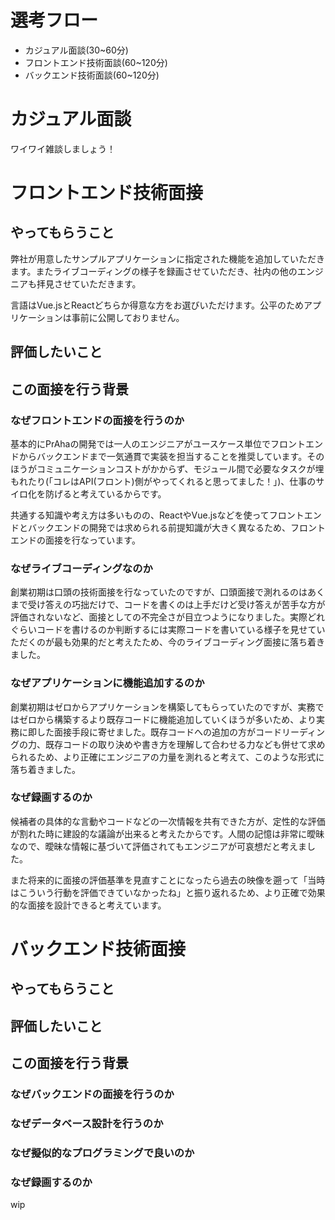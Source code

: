 # 選考フロー
- カジュアル面談(30~60分)
- フロントエンド技術面談(60~120分)
- バックエンド技術面談(60~120分)

# カジュアル面談
ワイワイ雑談しましょう！

# フロントエンド技術面接
## やってもらうこと
弊社が用意したサンプルアプリケーションに指定された機能を追加していただきます。またライブコーディングの様子を録画させていただき、社内の他のエンジニアも拝見させていただきます。

言語はVue.jsとReactどちらか得意な方をお選びいただけます。公平のためアプリケーションは事前に公開しておりません。

## 評価したいこと

## この面接を行う背景
### なぜフロントエンドの面接を行うのか
基本的にPrAhaの開発では一人のエンジニアがユースケース単位でフロントエンドからバックエンドまで一気通貫で実装を担当することを推奨しています。そのほうがコミュニケーションコストがかからず、モジュール間で必要なタスクが埋もれたり(「コレはAPI(フロント)側がやってくれると思ってました！」)、仕事のサイロ化を防げると考えているからです。

共通する知識や考え方は多いものの、ReactやVue.jsなどを使ってフロントエンドとバックエンドの開発では求められる前提知識が大きく異なるため、フロントエンドの面接を行なっています。

### なぜライブコーディングなのか
創業初期は口頭の技術面接を行なっていたのですが、口頭面接で測れるのはあくまで受け答えの巧拙だけで、コードを書くのは上手だけど受け答えが苦手な方が評価されないなど、面接としての不完全さが目立つようになりました。実際どれぐらいコードを書けるのか判断するには実際コードを書いている様子を見せていただくのが最も効果的だと考えたため、今のライブコーディング面接に落ち着きました。

### なぜアプリケーションに機能追加するのか
創業初期はゼロからアプリケーションを構築してもらっていたのですが、実務ではゼロから構築するより既存コードに機能追加していくほうが多いため、より実務に即した面接手段に寄せました。既存コードへの追加の方がコードリーディングの力、既存コードの取り決めや書き方を理解して合わせる力なども併せて求められるため、より正確にエンジニアの力量を測れると考えて、このような形式に落ち着きました。

### なぜ録画するのか
候補者の具体的な言動やコードなどの一次情報を共有できた方が、定性的な評価が割れた時に建設的な議論が出来ると考えたからです。人間の記憶は非常に曖昧なので、曖昧な情報に基づいて評価されてもエンジニアが可哀想だと考えました。

また将来的に面接の評価基準を見直すことになったら過去の映像を遡って「当時はこういう行動を評価できていなかったね」と振り返れるため、より正確で効果的な面接を設計できると考えています。

# バックエンド技術面接
## やってもらうこと
## 評価したいこと
## この面接を行う背景
### なぜバックエンドの面接を行うのか
### なぜデータベース設計を行うのか
### なぜ擬似的なプログラミングで良いのか
### なぜ録画するのか

wip
